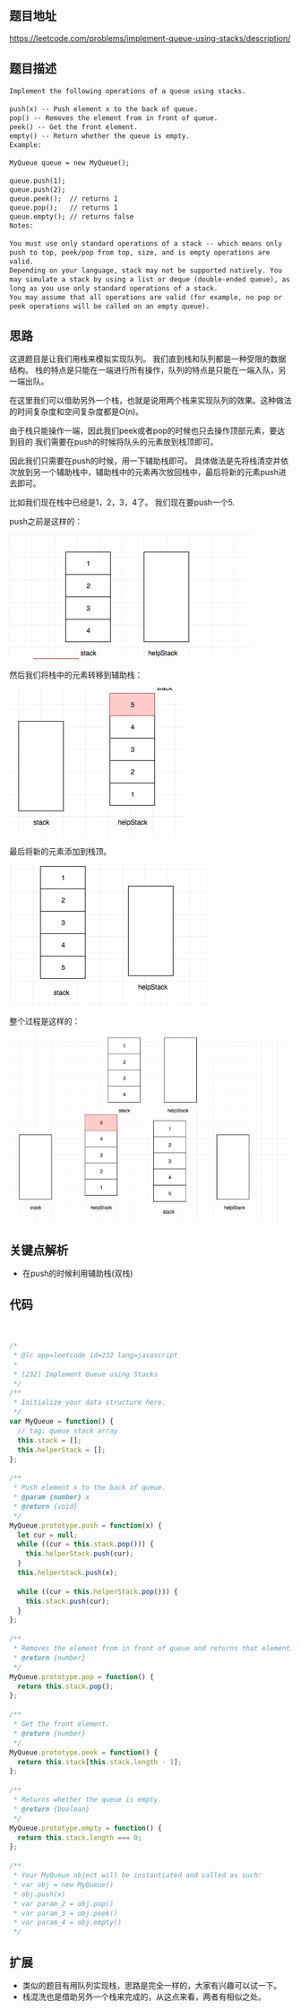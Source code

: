 ## 题目地址

https://leetcode.com/problems/implement-queue-using-stacks/description/

## 题目描述

```
Implement the following operations of a queue using stacks.

push(x) -- Push element x to the back of queue.
pop() -- Removes the element from in front of queue.
peek() -- Get the front element.
empty() -- Return whether the queue is empty.
Example:

MyQueue queue = new MyQueue();

queue.push(1);
queue.push(2);  
queue.peek();  // returns 1
queue.pop();   // returns 1
queue.empty(); // returns false
Notes:

You must use only standard operations of a stack -- which means only push to top, peek/pop from top, size, and is empty operations are valid.
Depending on your language, stack may not be supported natively. You may simulate a stack by using a list or deque (double-ended queue), as long as you use only standard operations of a stack.
You may assume that all operations are valid (for example, no pop or peek operations will be called on an empty queue).
```

## 思路

这道题目是让我们用栈来模拟实现队列。 我们直到栈和队列都是一种受限的数据结构。
栈的特点是只能在一端进行所有操作，队列的特点是只能在一端入队，另一端出队。

在这里我们可以借助另外一个栈，也就是说用两个栈来实现队列的效果。这种做法的时间复杂度和空间复杂度都是O(n)。

由于栈只能操作一端，因此我们peek或者pop的时候也只去操作顶部元素，要达到目的
我们需要在push的时候将队头的元素放到栈顶即可。

因此我们只需要在push的时候，用一下辅助栈即可。
具体做法是先将栈清空并依次放到另一个辅助栈中，辅助栈中的元素再次放回栈中，最后将新的元素push进去即可。

比如我们现在栈中已经是1，2，3，4了。 我们现在要push一个5.

push之前是这样的：

![232.implement-queue-using-stacks.drawio](../assets/problems/232.implement-queue-using-stacks-1.jpg)

然后我们将栈中的元素转移到辅助栈：

![232.implement-queue-using-stacks.drawio](../assets/problems/232.implement-queue-using-stacks-2.jpg)

最后将新的元素添加到栈顶。

![232.implement-queue-using-stacks.drawio](../assets/problems/232.implement-queue-using-stacks-3.jpg)


整个过程是这样的：

![232.implement-queue-using-stacks.drawio](../assets/problems/232.implement-queue-using-stacks-4.jpg)
## 关键点解析

- 在push的时候利用辅助栈(双栈)

## 代码

```js


/*
 * @lc app=leetcode id=232 lang=javascript
 *
 * [232] Implement Queue using Stacks
 */
/**
 * Initialize your data structure here.
 */
var MyQueue = function() {
  // tag: queue stack array
  this.stack = [];
  this.helperStack = [];
};

/**
 * Push element x to the back of queue.
 * @param {number} x
 * @return {void}
 */
MyQueue.prototype.push = function(x) {
  let cur = null;
  while ((cur = this.stack.pop())) {
    this.helperStack.push(cur);
  }
  this.helperStack.push(x);

  while ((cur = this.helperStack.pop())) {
    this.stack.push(cur);
  }
};

/**
 * Removes the element from in front of queue and returns that element.
 * @return {number}
 */
MyQueue.prototype.pop = function() {
  return this.stack.pop();
};

/**
 * Get the front element.
 * @return {number}
 */
MyQueue.prototype.peek = function() {
  return this.stack[this.stack.length - 1];
};

/**
 * Returns whether the queue is empty.
 * @return {boolean}
 */
MyQueue.prototype.empty = function() {
  return this.stack.length === 0;
};

/**
 * Your MyQueue object will be instantiated and called as such:
 * var obj = new MyQueue()
 * obj.push(x)
 * var param_2 = obj.pop()
 * var param_3 = obj.peek()
 * var param_4 = obj.empty()
 */
```

## 扩展
 - 类似的题目有用队列实现栈，思路是完全一样的，大家有兴趣可以试一下。
 - 栈混洗也是借助另外一个栈来完成的，从这点来看，两者有相似之处。

